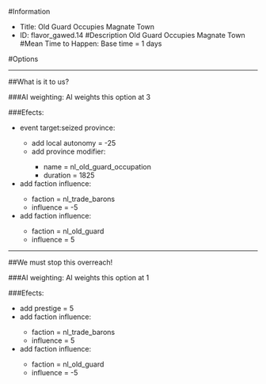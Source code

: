 #Information
 - Title: Old Guard Occupies Magnate Town
 - ID: flavor_gawed.14
#Description
Old Guard Occupies Magnate Town
#Mean Time to Happen:
Base time = 1 days

#Options

___
##What is it to us?

###AI weighting:
AI weights this option at 3


###Efects:<ul><li>event target:seized province:</li><ul><li>add local autonomy = -25</li><li>add province modifier:</li><ul><li>name = nl_old_guard_occupation</li><li>duration = 1825</li></ul></ul><li>add faction influence:</li><ul><li>faction = nl_trade_barons</li><li>influence = -5</li></ul><li>add faction influence:</li><ul><li>faction = nl_old_guard</li><li>influence = 5</li></ul></ul>

___
##We must stop this overreach!

###AI weighting:
AI weights this option at 1


###Efects:<ul><li>add prestige = 5</li><li>add faction influence:</li><ul><li>faction = nl_trade_barons</li><li>influence = 5</li></ul><li>add faction influence:</li><ul><li>faction = nl_old_guard</li><li>influence = -5</li></ul></ul>
